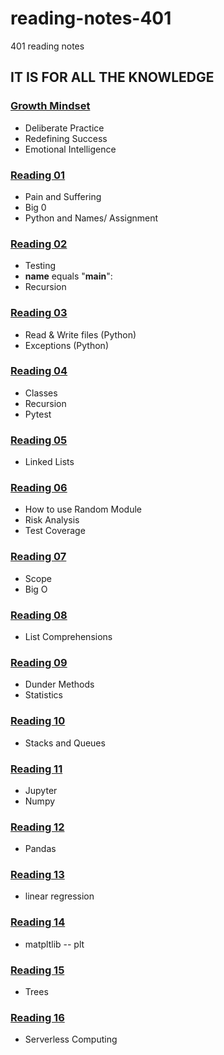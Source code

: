 # reading-notes-401
401 reading notes

## IT IS FOR ALL THE KNOWLEDGE

### [Growth Mindset](growthmindset.md)
- Deliberate Practice
- Redefining Success
- Emotional Intelligence

### [Reading 01](reading-01.md)
- Pain and Suffering
- Big 0
- Python and Names/ Assignment

### [Reading 02](reading-02.md)
- Testing
- __name__ equals "__main__":
- Recursion

### [Reading 03](reading-03.md)
- Read & Write files (Python)
- Exceptions (Python)

### [Reading 04](reading-04.md)
- Classes
- Recursion
- Pytest

### [Reading 05](reading-05.md)
- Linked Lists

### [Reading 06](reading-06.md)
- How to use Random Module
- Risk Analysis
- Test Coverage

### [Reading 07](reading-07.md)
- Scope
- Big O

### [Reading 08](reading-08.md)
- List Comprehensions

### [Reading 09](reading-09.md)
- Dunder Methods
- Statistics

### [Reading 10](reading-10.md)
- Stacks and Queues

### [Reading 11](reading-11.md)
- Jupyter
- Numpy

### [Reading 12](reading-12.md)
- Pandas

### [Reading 13](reading-13.md)
- linear regression

### [Reading 14](reading-14.md)
- matpltlib -- plt

### [Reading 15](reading-15.md)
- Trees

### [Reading 16](reading-16.md)
- Serverless Computing